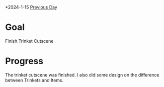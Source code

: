 *2024-1-15
[Previous Day](Daily%20Notes/Day%2018-14)

# Goal
Finish Trinket Cutscene
# Progress
The trinket cutscene was finished. I also did some design on the difference between Trinkets and Items.